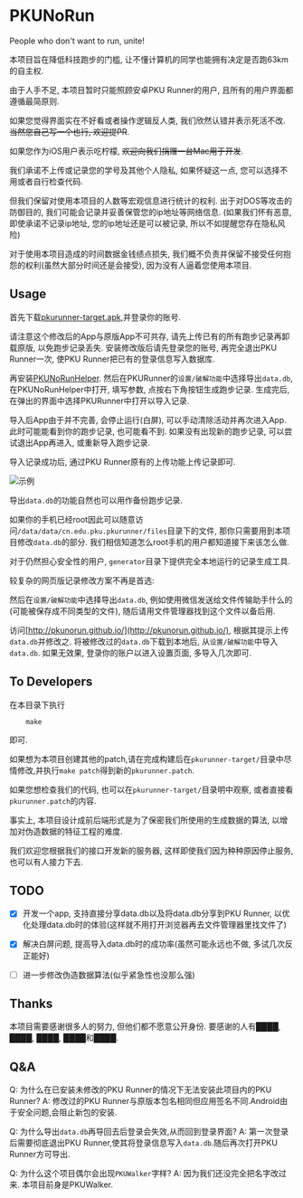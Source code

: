 # PKUNoRun

People who don't want to run, unite!

本项目旨在降低科技跑步的门槛, 让不懂计算机的同学也能拥有决定是否跑63km的自主权.

由于人手不足, 本项目暂时只能照顾安卓PKU Runner的用户, 且所有的用户界面都遵循最简原则.

如果您觉得界面实在不好看或者操作逻辑反人类, 我们欣然认错并表示死活不改. <del>当然您自己写一个也行, 欢迎提PR</del>.

如果您作为iOS用户表示吃柠檬, <del>欢迎向我们捐赠一台Mac用于开发</del>.

我们承诺不上传或记录您的学号及其他个人隐私, 如果怀疑这一点, 您可以选择不用或者自行检查代码.

但我们保留对使用本项目的人数等宏观信息进行统计的权利. 出于对DOS等攻击的防御目的, 我们可能会记录并妥善保管您的ip地址等网络信息. (如果我们怀有恶意, 即使承诺不记录ip地址, 您的ip地址还是可以被记录, 所以不如提醒您存在隐私风险)

对于使用本项目造成的时间数据金钱绩点损失, 我们概不负责并保留不接受任何抱怨的权利(虽然大部分时间还是会接受), 因为没有人逼着您使用本项目.

## Usage

首先下载[pkurunner-target.apk](https://github.com/PKUNoRun/PKUNoRun/releases),并登录你的账号.

请注意这个修改后的App与原版App不可共存, 请先上传已有的所有跑步记录再卸载原版, 以免跑步记录丢失. 安装修改版后请先登录您的账号, 再完全退出PKU Runner一次, 使PKU Runner把已有的登录信息写入数据库.

再安装[PKUNoRunHelper](https://github.com/PKUNoRun/PKUNoRunHelper/releases/tag/v1.2.8). 然后在PKURunner的`设置/破解功能`中选择导出`data.db`, 在PKUNoRunHelper中打开, 填写参数, 点按右下角按钮生成跑步记录. 生成完后, 在弹出的界面中选择PKURunner中打开以导入记录.

导入后App由于并不完善, 会停止运行(白屏), 可以手动清除活动并再次进入App. 此时可能能看到你的跑步记录, 也可能看不到. 如果没有出现新的跑步记录, 可以尝试退出App再进入, 或重新导入跑步记录.

导入记录成功后, 通过PKU Runner原有的上传功能上传记录即可.

![示例](https://github.com/PKUNoRun/PKUNoRun/blob/master/demo.gif)

导出`data.db`的功能自然也可以用作备份跑步记录.

如果你的手机已经root因此可以随意访问`/data/data/cn.edu.pku.pkurunner/files`目录下的文件, 那你只需要用到本项目修改`data.db`的部分. 我们相信知道怎么root手机的用户都知道接下来该怎么做.

对于仍然担心安全性的用户, `generator`目录下提供完全本地运行的记录生成工具.

较复杂的网页版记录修改方案不再是首选:

然后在`设置/破解功能`中选择导出`data.db`, 例如使用微信发送给文件传输助手什么的(可能被保存成不同类型的文件), 随后请用文件管理器找到这个文件以备后用.

访问[http://pkunorun.github.io/](http://pkunorun.github.io/), 根据其提示上传`data.db`并修改之. 将被修改过的`data.db`下载到本地后, 从`设置/破解功能`中导入`data.db`. 如果无效果, 登录你的账户以进入设置页面, 多导入几次即可.

## To Developers

在本目录下执行

```shell
    make
```

即可.

如果想为本项目创建其他的patch,请在完成构建后在`pkurunner-target/`目录中尽情修改,并执行`make patch`得到新的`pkurunner.patch`.

如果您想检查我们的代码, 也可以在`pkurunner-target/`目录明中观察, 或者直接看`pkurunner.patch`的内容.

事实上, 本项目设计成前后端形式是为了保密我们所使用的生成数据的算法, 以增加对伪造数据的特征工程的难度.

我们欢迎您根据我们的接口开发新的服务器, 这样即使我们因为种种原因停止服务, 也可以有人接力下去.

## TODO

- [x] 开发一个app, 支持直接分享data.db以及将data.db分享到PKU Runner, 以优化处理data.db时的体验(这样就不用打开浏览器再去文件管理器里找文件了)

- [x] 解决白屏问题, 提高导入data.db时的成功率(虽然可能永远也不做, 多试几次反正能好)

- [ ] 进一步修改伪造数据算法(似乎紧急性也没那么强)

## Thanks

本项目需要感谢很多人的努力, 但他们都不愿意公开身份. 要感谢的人有████, ████, ████, ████和████.

## Q&A

Q:
    为什么在已安装未修改的PKU Runner的情况下无法安装此项目内的PKU Runner?
A:
    修改过的PKU Runner与原版本包名相同但应用签名不同.Android由于安全问题,会阻止新包的安装.

Q:
    为什么导出`data.db`再导回去后登录会失效,从而回到登录界面?
A:
    第一次登录后需要彻底退出PKU Runner,使其将登录信息写入`data.db`.随后再次打开PKU Runner方可导出.

Q:
    为什么这个项目偶尔会出现`PKUWalker`字样?
A:
    因为我们还没完全把名字改过来. 本项目前身是PKUWalker.
</p>
